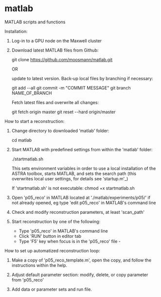 # matlab
MATLAB scripts and functions

Installation:

1) Log-in to a GPU node on the Maxwell cluster

2) Download latest MATLAB files from Github:
   
   git clone https://github.com/moosmann/matlab.git

   OR

   update to latest version. Back-up local files by branching if necessary:

   git add --all
   git commit -m "COMMIT MESSAGE"
   git branch NAME_OF_BRANCH

   Fetch latest files and overwrite all changes:

   git fetch origin master
   git reset --hard origin/master



How to start a reconstruction:

1) Change directory to downloaded 'matlab' folder:
   
   cd matlab

2) Start MATLAB with predefined settings from within the 'matlab' folder:

   ./startmatlab.sh

    This sets environment variables in order to use a local installation of 
    the ASTRA toolbox, starts MATLAB, and sets the search path (this 
    overwrites local user settings, for details see 'startup.m'_)

    If 'startmatlab.sh' is not executable:
    chmod +x startmatlab.sh

3) Open 'p05_reco' in MATLAB located at './matlab/experiments/p05/' if not 
    already opened, eg type 'edit p05_reco' in MATLAB's command line

4) Check and modify reconstruction parameters, at least 'scan_path'

5) Start reconstruction by one of the following:
    - Type 'p05_reco' in MATLAB's command line
    - Click 'RUN' button in editor tab
    - Type 'F5' key when focus is in the 'p05_reco' file    -



How to set up automatized reconstruction loop:

1) Make a copy of 'p05_reco_template.m', open the copy, and follow the 
    instructions within the help.

2) Adjust default parameter section: modify, delete, or copy parameter 
    from 'p05_reco'

3) Add data or parameter sets and run file.

